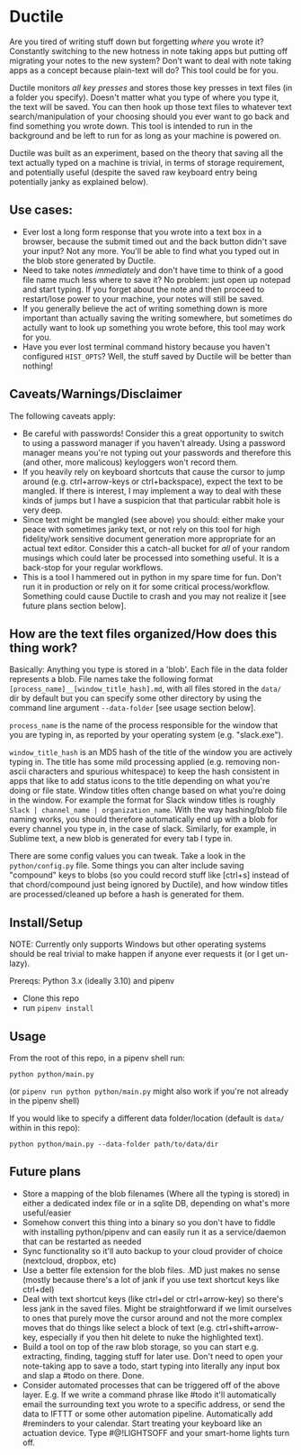 # Ductile

Are you tired of writing stuff down but forgetting _where_ you wrote it? Constantly switching to the new hotness in note taking apps but putting off migrating your notes to the new system? Don't want to deal with note taking apps as a concept because plain-text will do? This tool could be for you.

Ductile monitors _*all key presses*_ and stores those key presses in text files (in a folder you specify). Doesn't matter what you type of where you type it, the text will be saved. You can then hook up those text files to whatever text search/manipulation of your choosing should you ever want to go back and find something you wrote down. This tool is intended to run in the background and be left to run for as long as your machine is powered on.

Ductile was built as an experiment, based on the theory that saving all the text actually typed on a machine is trivial, in terms of storage requirement, and potentially useful (despite the saved raw keyboard entry being potentially janky as explained below).

## Use cases:

-   Ever lost a long form response that you wrote into a text box in a browser, because the submit timed out and the back button didn't save your input? Not any more. You'll be able to find what you typed out in the blob store generated by Ductile.
-   Need to take notes _immediately_ and don't have time to think of a good file name much less where to save it? No problem: just open up notepad and start typing. If you forget about the note and then proceed to restart/lose power to your machine, your notes will still be saved.
-   If you generally believe the act of writing something down is more important than actually saving the writing somewhere, but sometimes do actully want to look up something you wrote before, this tool may work for you.
-   Have you ever lost terminal command history because you haven't configured `HIST_OPTS`? Well, the stuff saved by Ductile will be better than nothing!

## Caveats/Warnings/Disclaimer

The following caveats apply:

-   Be careful with passwords! Consider this a great opportunity to switch to using a password manager if you haven't already. Using a password manager means you're not typing out your passwords and therefore this (and other, more malicous) keyloggers won't record them.
-   If you heavily rely on keyboard shortcuts that cause the cursor to jump around (e.g. ctrl+arrow-keys or ctrl+backspace), expect the text to be mangled. If there is interest, I may implement a way to deal with these kinds of jumps but I have a suspicion that that particular rabbit hole is very deep.
-   Since text might be mangled (see above) you should: either make your peace with sometimes janky text, or not rely on this tool for high fidelity/work sensitive document generation more appropriate for an actual text editor. Consider this a catch-all bucket for _all_ of your random musings which could later be processed into something useful. It is a back-stop for your regular workflows.
-   This is a tool I hammered out in python in my spare time for fun. Don't run it in production or rely on it for some critical process/workflow. Something could cause Ductile to crash and you may not realize it [see future plans section below].

## How are the text files organized/How does this thing work?

Basically: Anything you type is stored in a 'blob'. Each file in the data folder represents a blob. File names take the following format `[process_name]__[window_title_hash].md`, with all files stored in the `data/` dir by default but you can specify some other directory by using the command line argument `--data-folder` [see usage section below].

`process_name` is the name of the process responsible for the window that you are typing in, as reported by your operating system (e.g. "slack.exe").

`window_title_hash` is an MD5 hash of the title of the window you are actively typing in. The title has some mild processing applied (e.g. removing non-ascii characters and spurious whitespace) to keep the hash consistent in apps that like to add status icons to the title depending on what you're doing or file state. Window titles often change based on what you're doing in the window. For example the format for Slack window titles is roughly `Slack | channel_name | organization_name`. With the way hashing/blob file naming works, you should therefore automatically end up with a blob for every channel you type in, in the case of slack. Similarly, for example, in Sublime text, a new blob is generated for every tab I type in.

There are some config values you can tweak. Take a look in the `python/config.py` file. Some things you can alter include saving "compound" keys to blobs (so you could record stuff like [ctrl+s] instead of that chord/compound just being ignored by Ductile), and how window titles are processed/cleaned up before a hash is generated for them.

## Install/Setup

NOTE: Currently only supports Windows but other operating systems should be real trivial to make happen if anyone ever requests it (or I get un-lazy).

Prereqs: Python 3.x (ideally 3.10) and pipenv

-   Clone this repo
-   run `pipenv install`

## Usage

From the root of this repo, in a pipenv shell run:

```
python python/main.py
```

(or `pipenv run python python/main.py` might also work if you're not already in the pipenv shell)

If you would like to specify a different data folder/location (default is `data/` within in this repo):

```
python python/main.py --data-folder path/to/data/dir
```

## Future plans

-   Store a mapping of the blob filenames (Where all the typing is stored) in either a dedicated index file or in a sqlite DB, depending on what's more useful/easier
-   Somehow convert this thing into a binary so you don't have to fiddle with installing python/pipenv and can easily run it as a service/daemon that can be restarted as needed
-   Sync functionality so it'll auto backup to your cloud provider of choice (nextcloud, dropbox, etc)
-   Use a better file extension for the blob files. .MD just makes no sense (mostly because there's a lot of jank if you use text shortcut keys like ctrl+del)
-   Deal with text shortcut keys (like ctrl+del or ctrl+arrow-key) so there's less jank in the saved files. Might be straightforward if we limit ourselves to ones that purely move the cursor around and not the more complex moves that do things like select a block of text (e.g. ctrl+shift+arrow-key, especially if you then hit delete to nuke the highlighted text).
-   Build a tool on top of the raw blob storage, so you can start e.g. extracting, finding, tagging stuff for later use. Don't need to open your note-taking app to save a todo, start typing into literally any input box and slap a #todo on there. Done.
-   Consider automated processes that can be triggered off of the above layer. E.g. If we write a command phrase like #todo it'll automatically email the surrounding text you wrote to a specific address, or send the data to IFTTT or some other automation pipeline. Automatically add #reminders to your calendar. Start treating your keyboard like an actuation device. Type #@!LIGHTSOFF and your smart-home lights turn off.
